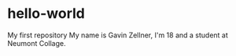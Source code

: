 # hello-world
My first repository
My name is Gavin Zellner, I'm 18 and a student at Neumont Collage.
